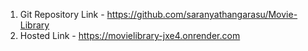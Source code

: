 1. Git Repository Link - https://github.com/saranyathangarasu/Movie-Library
2. Hosted Link - https://movielibrary-jxe4.onrender.com
